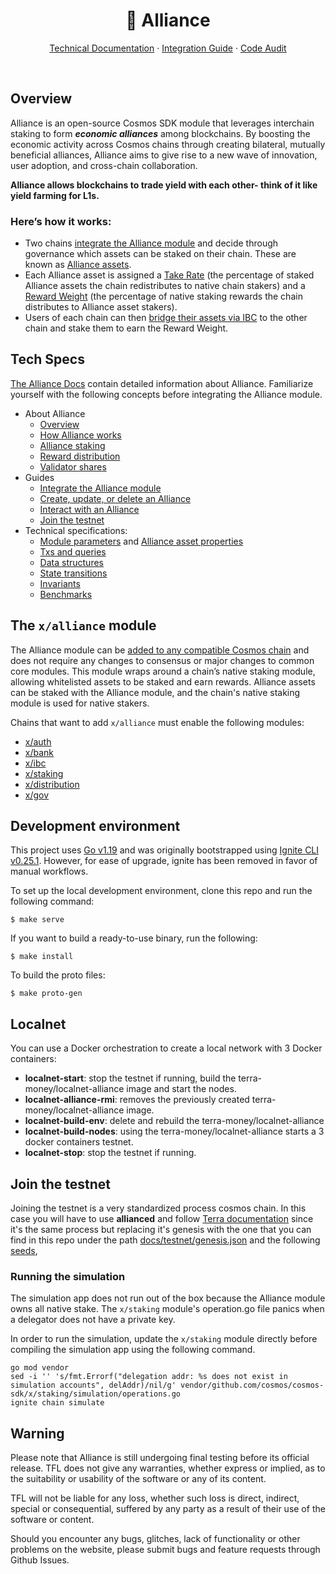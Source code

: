 <p align="center">
<h1 align="center"> 🤝 Alliance</h1>

<p align="center">
  <a href="https://alliance.terra.money/">Technical Documentation</a>
  ·
  <a href="https://alliance.terra.money/guides/get-started">Integration Guide</a>
  ·
    <a href="https://alliance.terra.money/alliance-audit.pdf">Code Audit</a>

</p>

<br/>

## Overview

Alliance is an open-source Cosmos SDK module that leverages interchain staking to form ***economic alliances*** among blockchains. By boosting the economic activity across Cosmos chains through creating bilateral, mutually beneficial alliances, Alliance aims to give rise to a new wave of innovation, user adoption, and cross-chain collaboration.

**Alliance allows blockchains to trade yield with each other- think of it like yield farming for L1s.**

### Here’s how it works:

- Two chains [integrate the Alliance module](https://alliance.terra.money/guides/get-started) and decide through governance which assets can be staked on their chain. These are known as [Alliance assets](https://alliance.terra.money/alliance#what-are-alliance-assets). 
- Each Alliance asset is assigned a [Take Rate](https://alliance.terra.money/alliance#the-take-rate) (the percentage of staked Alliance assets the chain redistributes to native chain stakers) and a [Reward Weight](https://alliance.terra.money/alliance#rewards) (the percentage of native staking rewards the chain distributes to Alliance asset stakers).
- Users of each chain can then [bridge their assets via IBC](https://alliance.terra.money/alliance#what-are-alliance-assets) to the other chain and stake them to earn the Reward Weight. 

## Tech Specs

[The Alliance Docs](https://alliance.terra.money/) contain detailed information about Alliance. Familiarize yourself with the following concepts before integrating the Alliance module. 

- About Alliance
    - [Overview](https://alliance.terra.money/overview)
    - [How Alliance works](https://alliance.terra.money/alliance)
    - [Alliance staking](https://alliance.terra.money/concepts/staking)
    - [Reward distribution](https://alliance.terra.money/concepts/rewards)
    - [Validator shares](https://alliance.terra.money/concepts/delegation)
- Guides
    - [Integrate the Alliance module](https://alliance.terra.money/guides/get-started)
    - [Create, update, or delete an Alliance](https://alliance.terra.money/guides/create)
    - [Interact with an Alliance](https://alliance.terra.money/guides/how-to)
    - [Join the testnet](https://alliance.terra.money/guides/join-the-testnet)
- Technical specifications:
    - [Module parameters](https://alliance.terra.money/tech/parameters) and [Alliance asset properties](https://alliance.terra.money/tech/asset)
    - [Txs and queries](https://alliance.terra.money/tech/tx-queries)
    - [Data structures](https://alliance.terra.money/tech/data)
    - [State transitions](https://alliance.terra.money/tech/transitions)
    - [Invariants](https://alliance.terra.money/tech/invariants)
    - [Benchmarks](https://alliance.terra.money/tech/benchmarks)

## The `x/alliance` module

The Alliance module can be [added to any compatible Cosmos chain](https://alliance.terra.money/guides/get-started) and does not require any changes to consensus or major changes to common core modules. This module wraps around a chain’s native staking module, allowing whitelisted assets to be staked and earn rewards. Alliance assets can be staked with the Alliance module, and the chain's native staking module is used for native stakers. 


Chains that want to add `x/alliance` must enable the following modules:

- [x/auth](https://github.com/cosmos/cosmos-sdk/blob/main/x/auth/README.md)
- [x/bank](https://github.com/cosmos/cosmos-sdk/blob/main/x/bank/README.md)
- [x/ibc](https://github.com/cosmos/ibc-go#ibc-go)
- [x/staking](https://github.com/cosmos/cosmos-sdk/blob/main/x/staking/README.md)
- [x/distribution](https://github.com/cosmos/cosmos-sdk/blob/main/x/distribution/README.md)
- [x/gov](https://github.com/cosmos/cosmos-sdk/blob/main/x/gov/README.md)

## Development environment

This project uses [Go v1.19](https://go.dev/dl/) and was originally bootstrapped using [Ignite CLI v0.25.1](https://docs.ignite.com/). However, for ease of upgrade, ignite has been removed in favor of manual workflows.

To set up the local development environment, clone this repo and run the following command:

```
$ make serve
```

If you want to build a ready-to-use binary, run the following:

```
$ make install
```

To build the proto files:
```
$ make proto-gen
```

## Localnet 

You can use a Docker orchestration to create a local network with 3 Docker containers:

- **localnet-start**: stop the testnet if running, build the terra-money/localnet-alliance image and start the nodes.
- **localnet-alliance-rmi**: removes the previously created terra-money/localnet-alliance image.
- **localnet-build-env**: delete and rebuild the terra-money/localnet-alliance
- **localnet-build-nodes**: using the terra-money/localnet-alliance starts a 3 docker containers testnet.
- **localnet-stop**: stop the testnet if running.

## Join the testnet

Joining the testnet is a very standardized process cosmos chain. In this case you will have to use **allianced** and follow [Terra documentation](https://docs.terra.money/full-node/manage-a-terra-validator/) since it's the same process but replacing it's genesis with the one that you can find in this repo under the path [docs/testnet/genesis.json](docs/testnet/genesis.json) and the following [seeds](http://3.75.187.158:26657/net_info),


### Running the simulation

The simulation app does not run out of the box because the Alliance module owns all native stake. The `x/staking` module's operation.go file panics when a delegator does not have a private key.

In order to run the simulation, update the `x/staking` module directly before compiling the simulation app using the following command. 

```shell
go mod vendor
sed -i '' 's/fmt.Errorf("delegation addr: %s does not exist in simulation accounts", delAddr)/nil/g' vendor/github.com/cosmos/cosmos-sdk/x/staking/simulation/operations.go
ignite chain simulate
```

## Warning

Please note that Alliance is still undergoing final testing before its official release. TFL does not give any warranties, whether express or implied, as to the suitability or usability of the software or any of its content.

TFL will not be liable for any loss, whether such loss is direct, indirect, special or consequential, suffered by any party as a result of their use of the software or content.

Should you encounter any bugs, glitches, lack of functionality or other problems on the website, please submit bugs and feature requests through Github Issues. 

